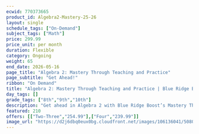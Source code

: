 ```yaml
---
ecwid: 770373665
product_id: Algebra2-Mastery-25-26
layout: single
schedule_tags: ["On-Demand"]
subject_tags: ["Math"]
price: 299.99
price_unit: per month
duration: Flexible
category: Ongoing
weight: 65
end_date: 2026-05-16
page_title: "Algebra 2: Mastery Through Teaching and Practice"
page_subtitle: "Get Ahead!"
ribbon: "On Demand"
title: "Algebra 2: Mastery Through Teaching and Practice | Blue Ridge Boost"
day_tags: []
grade_tags: ["8th","9th","10th"]
description: "Get ahead in Algebra 2 with Blue Ridge Boost’s Mastery Through Teaching and Practice program. Expert-led instruction and focused practice to build deep understanding and confidence. Charlottesville, VA. Contact (434) 260-0636 or nora@blueridgeboost.com ." 
featured: 210
offers: [["Two-Three","254.99"],["Four","239.99"]]
image_url: "https://d2j6dbq0eux0bg.cloudfront.net/images/106136041/5080107241.png"
---
```

